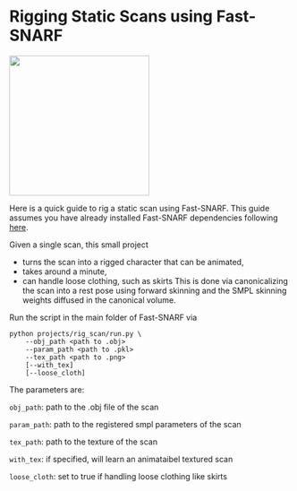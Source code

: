 # Rigging Static Scans using Fast-SNARF

<img src="assets/anim.gif" width="250" height="250"/> 

Here is a quick guide to rig a static scan using Fast-SNARF. This guide assumes you have already installed Fast-SNARF dependencies following [here](../../README.md). 

Given a single scan, this small project 
 - turns the scan into a rigged character that can be animated,
 - takes around a minute,
 - can handle loose clothing, such as skirts
This is done via canonicalizing the scan into a rest pose using forward skinning and the SMPL skinning weights diffused in the canonical volume.

Run the script in the main folder of Fast-SNARF via
```
python projects/rig_scan/run.py \
    --obj_path <path to .obj> 
    --param_path <path to .pkl>
    --tex_path <path to .png>
    [--with_tex]
    [--loose_cloth]
```

The parameters are:

`obj_path`: path to the .obj file of the scan

`param_path`: path to the registered smpl parameters of the scan

`tex_path`: path to the texture of the scan

`with_tex`: if specified, will learn an animataibel textured scan

`loose_cloth`: set to true if handling loose clothing like skirts


